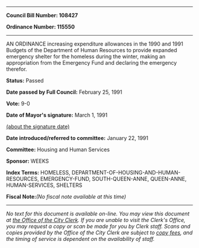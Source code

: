

********

**Council Bill Number: 108427**
   
**Ordinance Number: 115550**
********

 AN ORDINANCE increasing expenditure allowances in the 1990 and 1991 Budgets of the Department of Human Resources to provide expanded emergency shelter for the homeless during the winter, making an appropriation from the Emergency Fund and declaring the emergency therefor.

**Status:** Passed
   
**Date passed by Full Council:** February 25, 1991
   
**Vote:** 9-0
   
**Date of Mayor's signature:** March 1, 1991
   
[(about the signature date)](/~public/approvaldate.htm)
   
   
   
**Date introduced/referred to committee:** January 22, 1991
   
**Committee:** Housing and Human Services
   
**Sponsor:** WEEKS
   
   
**Index Terms:** HOMELESS, DEPARTMENT-OF-HOUSING-AND-HUMAN-RESOURCES, EMERGENCY-FUND, SOUTH-QUEEN-ANNE, QUEEN-ANNE, HUMAN-SERVICES, SHELTERS

**Fiscal Note:**_(No fiscal note available at this time)_
********

_No text for this document is available on-line. You may view this document at [the Office of the City Clerk](http://www.seattle.gov/leg/clerk/contactUs.htm). If you are unable to visit the Clerk's Office, you may request a copy or scan be made for you by Clerk staff. Scans and copies provided by the Office of the City Clerk are subject to [copy fees](http://clerk.seattle.gov/~public/clerkfees.htm), and the timing of service is dependent on the availability of staff._

